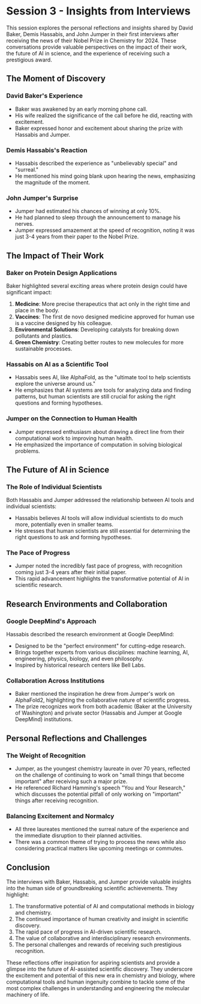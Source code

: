 # Session 3 - Insights from Interviews

This session explores the personal reflections and insights shared by David Baker, Demis Hassabis, and John Jumper in their first interviews after receiving the news of their Nobel Prize in Chemistry for 2024. These conversations provide valuable perspectives on the impact of their work, the future of AI in science, and the experience of receiving such a prestigious award.

## The Moment of Discovery

### David Baker's Experience

- Baker was awakened by an early morning phone call.
- His wife realized the significance of the call before he did, reacting with excitement.
- Baker expressed honor and excitement about sharing the prize with Hassabis and Jumper.

### Demis Hassabis's Reaction

- Hassabis described the experience as "unbelievably special" and "surreal."
- He mentioned his mind going blank upon hearing the news, emphasizing the magnitude of the moment.

### John Jumper's Surprise

- Jumper had estimated his chances of winning at only 10%.
- He had planned to sleep through the announcement to manage his nerves.
- Jumper expressed amazement at the speed of recognition, noting it was just 3-4 years from their paper to the Nobel Prize.

## The Impact of Their Work

### Baker on Protein Design Applications

Baker highlighted several exciting areas where protein design could have significant impact:

1. **Medicine**: More precise therapeutics that act only in the right time and place in the body.
2. **Vaccines**: The first de novo designed medicine approved for human use is a vaccine designed by his colleague.
3. **Environmental Solutions**: Developing catalysts for breaking down pollutants and plastics.
4. **Green Chemistry**: Creating better routes to new molecules for more sustainable processes.

### Hassabis on AI as a Scientific Tool

- Hassabis sees AI, like AlphaFold, as the "ultimate tool to help scientists explore the universe around us."
- He emphasizes that AI systems are tools for analyzing data and finding patterns, but human scientists are still crucial for asking the right questions and forming hypotheses.

### Jumper on the Connection to Human Health

- Jumper expressed enthusiasm about drawing a direct line from their computational work to improving human health.
- He emphasized the importance of computation in solving biological problems.

## The Future of AI in Science

### The Role of Individual Scientists

Both Hassabis and Jumper addressed the relationship between AI tools and individual scientists:

- Hassabis believes AI tools will allow individual scientists to do much more, potentially even in smaller teams.
- He stresses that human scientists are still essential for determining the right questions to ask and forming hypotheses.

### The Pace of Progress

- Jumper noted the incredibly fast pace of progress, with recognition coming just 3-4 years after their initial paper.
- This rapid advancement highlights the transformative potential of AI in scientific research.

## Research Environments and Collaboration

### Google DeepMind's Approach

Hassabis described the research environment at Google DeepMind:

- Designed to be the "perfect environment" for cutting-edge research.
- Brings together experts from various disciplines: machine learning, AI, engineering, physics, biology, and even philosophy.
- Inspired by historical research centers like Bell Labs.

### Collaboration Across Institutions

- Baker mentioned the inspiration he drew from Jumper's work on AlphaFold2, highlighting the collaborative nature of scientific progress.
- The prize recognizes work from both academic (Baker at the University of Washington) and private sector (Hassabis and Jumper at Google DeepMind) institutions.

## Personal Reflections and Challenges

### The Weight of Recognition

- Jumper, as the youngest chemistry laureate in over 70 years, reflected on the challenge of continuing to work on "small things that become important" after receiving such a major prize.
- He referenced Richard Hamming's speech "You and Your Research," which discusses the potential pitfall of only working on "important" things after receiving recognition.

### Balancing Excitement and Normalcy

- All three laureates mentioned the surreal nature of the experience and the immediate disruption to their planned activities.
- There was a common theme of trying to process the news while also considering practical matters like upcoming meetings or commutes.

## Conclusion

The interviews with Baker, Hassabis, and Jumper provide valuable insights into the human side of groundbreaking scientific achievements. They highlight:

1. The transformative potential of AI and computational methods in biology and chemistry.
2. The continued importance of human creativity and insight in scientific discovery.
3. The rapid pace of progress in AI-driven scientific research.
4. The value of collaborative and interdisciplinary research environments.
5. The personal challenges and rewards of receiving such prestigious recognition.

These reflections offer inspiration for aspiring scientists and provide a glimpse into the future of AI-assisted scientific discovery. They underscore the excitement and potential of this new era in chemistry and biology, where computational tools and human ingenuity combine to tackle some of the most complex challenges in understanding and engineering the molecular machinery of life.
